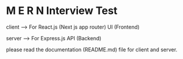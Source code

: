 # M E R N Interview Test

client --> For React.js (Next js app router) UI (Frontend)

server --> For Express.js API (Backend)

please read the documentation (README.md) file for client and server.
